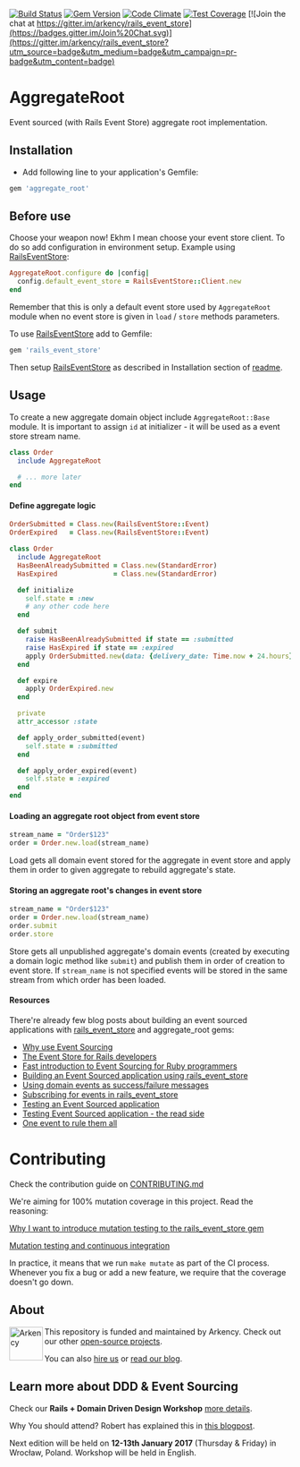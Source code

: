 [![Build Status](https://travis-ci.org/arkency/aggregate_root.svg?branch=master)](https://travis-ci.org/arkency/aggregate_root)
[![Gem Version](https://badge.fury.io/rb/aggregate_root.svg)](https://badge.fury.io/rb/aggregate_root)
[![Code Climate](https://codeclimate.com/github/arkency/aggregate_root/badges/gpa.svg)](https://codeclimate.com/github/arkency/aggregate_root)
[![Test Coverage](https://codeclimate.com/github/arkency/aggregate_root/badges/coverage.svg)](https://codeclimate.com/github/arkency/aggregate_root/coverage)
[![Join the chat at https://gitter.im/arkency/rails_event_store](https://badges.gitter.im/Join%20Chat.svg)](https://gitter.im/arkency/rails_event_store?utm_source=badge&utm_medium=badge&utm_campaign=pr-badge&utm_content=badge)

# AggregateRoot

Event sourced (with Rails Event Store) aggregate root implementation.

## Installation

* Add following line to your application's Gemfile:

```ruby
gem 'aggregate_root'
```

## Before use

Choose your weapon now! Ekhm I mean choose your event store client.
To do so add configuration in environment setup. Example using [RailsEventStore](https://github.com/arkency/rails_event_store/):

```ruby
AggregateRoot.configure do |config|
  config.default_event_store = RailsEventStore::Client.new
end
```

Remember that this is only a default event store used by `AggregateRoot` module when no event store is given in `load` / `store` methods parameters.

To use [RailsEventStore](https://github.com/arkency/rails_event_store/) add to Gemfile:

```ruby
gem 'rails_event_store'
```

Then setup [RailsEventStore](https://github.com/arkency/rails_event_store/) as described in
Installation section of [readme](https://github.com/arkency/rails_event_store/blob/master/README.md#installation).

## Usage

To create a new aggregate domain object include `AggregateRoot::Base` module.
It is important to assign `id` at initializer - it will be used as a event store stream name.

```ruby
class Order
  include AggregateRoot

  # ... more later
end
```

#### Define aggregate logic

```ruby
OrderSubmitted = Class.new(RailsEventStore::Event)
OrderExpired   = Class.new(RailsEventStore::Event)
```

```ruby
class Order
  include AggregateRoot
  HasBeenAlreadySubmitted = Class.new(StandardError)
  HasExpired              = Class.new(StandardError)

  def initialize
    self.state = :new
    # any other code here
  end

  def submit
    raise HasBeenAlreadySubmitted if state == :submitted
    raise HasExpired if state == :expired
    apply OrderSubmitted.new(data: {delivery_date: Time.now + 24.hours})
  end

  def expire
    apply OrderExpired.new
  end

  private
  attr_accessor :state

  def apply_order_submitted(event)
    self.state = :submitted
  end

  def apply_order_expired(event)
    self.state = :expired
  end
end
```

#### Loading an aggregate root object from event store

```ruby
stream_name = "Order$123"
order = Order.new.load(stream_name)
```

Load gets all domain event stored for the aggregate in event store and apply them
in order to given aggregate to rebuild aggregate's state.

#### Storing an aggregate root's changes in event store

```ruby
stream_name = "Order$123"
order = Order.new.load(stream_name)
order.submit
order.store
```

Store gets all unpublished aggregate's domain events (created by executing a domain logic method like `submit`)
and publish them in order of creation to event store. If `stream_name` is not specified events will be stored
in the same stream from which order has been loaded.

#### Resources

There're already few blog posts about building an event sourced applications with [rails_event_store](https://github.com/arkency/rails_event_store) and aggregate_root gems:

* [Why use Event Sourcing](http://blog.arkency.com/2015/03/why-use-event-sourcing/)
* [The Event Store for Rails developers](http://blog.arkency.com/2015/04/the-event-store-for-rails-developers/)
* [Fast introduction to Event Sourcing for Ruby programmers](http://blog.arkency.com/2015/03/fast-introduction-to-event-sourcing-for-ruby-programmers/)
* [Building an Event Sourced application using rails_event_store](http://blog.arkency.com/2015/05/building-an-event-sourced-application-using-rails-event-store/)
* [Using domain events as success/failure messages](http://blog.arkency.com/2015/05/using-domain-events-as-success-slash-failure-messages/)
* [Subscribing for events in rails_event_store](http://blog.arkency.com/2015/06/subscribing-for-events-in-rails-event-store/)
* [Testing an Event Sourced application](http://blog.arkency.com/2015/07/testing-event-sourced-application/)
* [Testing Event Sourced application - the read side](http://blog.arkency.com/2015/09/testing-event-sourced-application-the-read-side/)
* [One event to rule them all](http://blog.arkency.com/2016/01/one-event-to-rule-them-all/)

# Contributing

Check the contribution guide on [CONTRIBUTING.md](https://github.com/arkency/aggregate_root/blob/master/CONTRIBUTING.md)

We're aiming for 100% mutation coverage in this project.
Read the reasoning:

[Why I want to introduce mutation testing to the rails_event_store gem](http://blog.arkency.com/2015/04/why-i-want-to-introduce-mutation-testing-to-the-rails-event-store-gem/)

[Mutation testing and continuous integration](http://blog.arkency.com/2015/05/mutation-testing-and-continuous-integration/)

In practice, it means that we run `make mutate` as part of the CI process.
Whenever you fix a bug or add a new feature, we require that the coverage doesn't go down.

## About

<img src="http://arkency.com/images/arkency.png" alt="Arkency" width="60px" align="left" />

This repository is funded and maintained by Arkency. Check out our other [open-source projects](https://github.com/arkency).

You can also [hire us](http://arkency.com) or [read our blog](http://blog.arkency.com).


## Learn more about DDD & Event Sourcing

Check our **Rails + Domain Driven Design Workshop** [more details](http://blog.arkency.com/ddd-training/).

Why You should attend? Robert has explained this in [this blogpost](http://blog.arkency.com/2016/12/why-would-you-even-want-to-listen-about-ddd/).

Next edition will be held on **12-13th January 2017** (Thursday & Friday) in Wrocław, Poland.
Workshop will be held in English.
